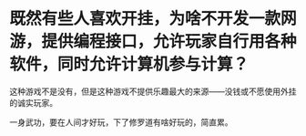 # 既然有些人喜欢开挂，为啥不开发一款网游，提供编程接口，允许玩家自行用各种软件，同时允许计算机参与计算？

这种游戏不是没有，但是这种游戏不提供乐趣最大的来源——没钱或不愿使用外挂的诚实玩家。

一身武功，要在人间才好玩，下了修罗道有啥好玩的，简直累。



